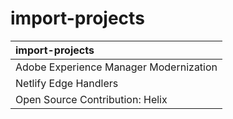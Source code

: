 # import-projects

| import-projects |
| :---- |
| Adobe Experience Manager Modernization | Led the modernization efforts for AEM, improving performance and developer experience | https://business.adobe.com/products/experience-manager/adobe-experience-manager.html |
| Netlify Edge Handlers | Developed and launched Edge Handlers, bringing serverless computing to the edge | https://www.netlify.com/products/edge/edge-handlers/ |
| Open Source Contribution: Helix | Contributed to the development of Project Helix, an open-source static site generator | https://github.com/adobe/helix-cli |